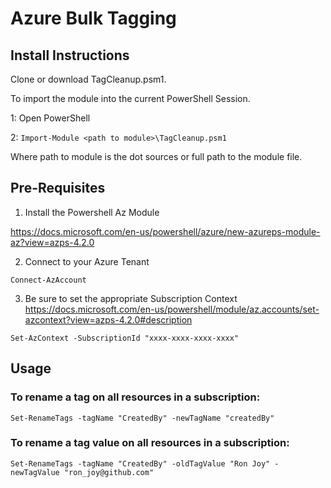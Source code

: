 # Azure Bulk Tagging


## Install Instructions
Clone or download TagCleanup.psm1.

To import the module into the current PowerShell Session.

1: Open PowerShell

2: `
Import-Module <path to module>\TagCleanup.psm1
`

Where path to module is the dot sources or full path to the module file.

## Pre-Requisites

1. Install the Powershell Az Module

https://docs.microsoft.com/en-us/powershell/azure/new-azureps-module-az?view=azps-4.2.0

2. Connect to your Azure Tenant

`Connect-AzAccount`

3. Be sure to set the appropriate Subscription Context
https://docs.microsoft.com/en-us/powershell/module/az.accounts/set-azcontext?view=azps-4.2.0#description

`Set-AzContext -SubscriptionId "xxxx-xxxx-xxxx-xxxx"`

## Usage

### To rename a tag on all resources in a subscription:

`Set-RenameTags -tagName "CreatedBy" -newTagName "createdBy"`

### To rename a tag value on all resources in a subscription:

`Set-RenameTags -tagName "CreatedBy" -oldTagValue "Ron Joy" -newTagValue "ron_joy@github.com"`

